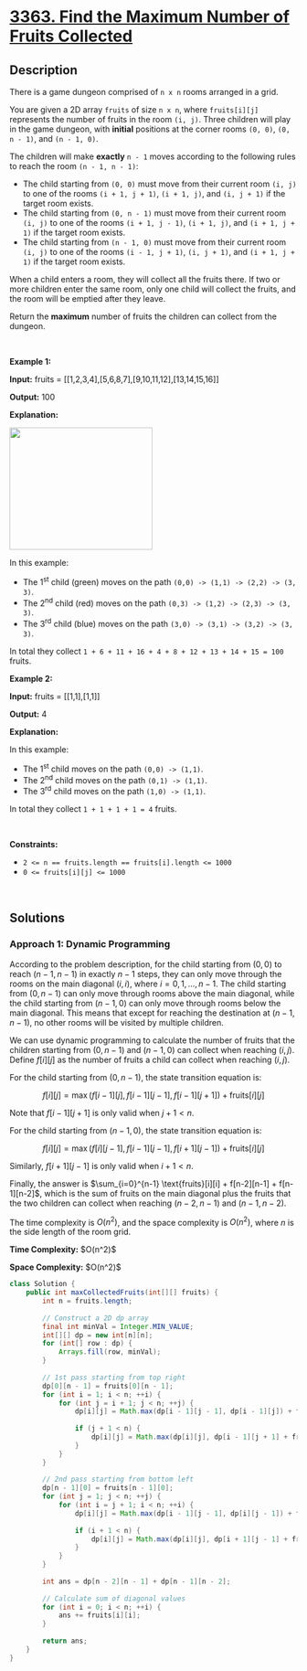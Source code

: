 # [3363. Find the Maximum Number of Fruits Collected](https://leetcode.com/problems/find-the-maximum-number-of-fruits-collected)

## Description

<p>There is a game dungeon comprised of&nbsp;<code>n x n</code> rooms arranged in a grid.</p>

<p>You are given a 2D array <code>fruits</code> of size <code>n x n</code>, where <code>fruits[i][j]</code> represents the number of fruits in the room <code>(i, j)</code>. Three children will play in the game dungeon, with <strong>initial</strong> positions at the corner rooms <code>(0, 0)</code>, <code>(0, n - 1)</code>, and <code>(n - 1, 0)</code>.</p>

<p>The children will make <strong>exactly</strong> <code>n - 1</code> moves according to the following rules to reach the room <code>(n - 1, n - 1)</code>:</p>

<ul>
    <li>The child starting from <code>(0, 0)</code> must move from their current room <code>(i, j)</code> to one of the rooms <code>(i + 1, j + 1)</code>, <code>(i + 1, j)</code>, and <code>(i, j + 1)</code> if the target room exists.</li>
    <li>The child starting from <code>(0, n - 1)</code> must move from their current room <code>(i, j)</code> to one of the rooms <code>(i + 1, j - 1)</code>, <code>(i + 1, j)</code>, and <code>(i + 1, j + 1)</code> if the target room exists.</li>
    <li>The child starting from <code>(n - 1, 0)</code> must move from their current room <code>(i, j)</code> to one of the rooms <code>(i - 1, j + 1)</code>, <code>(i, j + 1)</code>, and <code>(i + 1, j + 1)</code> if the target room exists.</li>
</ul>

<p>When a child enters a room, they will collect all the fruits there. If two or more children enter the same room, only one child will collect the fruits, and the room will be emptied after they leave.</p>

<p>Return the <strong>maximum</strong> number of fruits the children can collect from the dungeon.</p>
<p>&nbsp;</p>

<p><strong class="example">Example 1:</strong></p>
<div class="example-block">
<p><strong>Input:</strong> <span class="example-io">fruits = [[1,2,3,4],[5,6,8,7],[9,10,11,12],[13,14,15,16]]</span></p>
<p><strong>Output:</strong> <span class="example-io">100</span></p>
<p><strong>Explanation:</strong></p>
<p><img alt="" src="https://fastly.jsdelivr.net/gh/doocs/leetcode@main/solution/3300-3399/3363.Find%20the%20Maximum%20Number%20of%20Fruits%20Collected/images/example_1.gif" style="width: 250px; height: 214px;" /></p>
<p>In this example:</p>
<ul>
    <li>The 1<sup>st</sup> child (green) moves on the path <code>(0,0) -&gt; (1,1) -&gt; (2,2) -&gt; (3, 3)</code>.</li>
    <li>The 2<sup>nd</sup> child (red) moves on the path <code>(0,3) -&gt; (1,2) -&gt; (2,3) -&gt; (3, 3)</code>.</li>
    <li>The 3<sup>rd</sup> child (blue) moves on the path <code>(3,0) -&gt; (3,1) -&gt; (3,2) -&gt; (3, 3)</code>.</li>
</ul>
<p>In total they collect <code>1 + 6 + 11 + 16 + 4 + 8 + 12 + 13 + 14 + 15 = 100</code> fruits.</p>
</div>

<p><strong class="example">Example 2:</strong></p>
<div class="example-block">
<p><strong>Input:</strong> <span class="example-io">fruits = [[1,1],[1,1]]</span></p>
<p><strong>Output:</strong> <span class="example-io">4</span></p>
<p><strong>Explanation:</strong></p>
<p>In this example:</p>
<ul>
    <li>The 1<sup>st</sup> child moves on the path <code>(0,0) -&gt; (1,1)</code>.</li>
    <li>The 2<sup>nd</sup> child moves on the path <code>(0,1) -&gt; (1,1)</code>.</li>
    <li>The 3<sup>rd</sup> child moves on the path <code>(1,0) -&gt; (1,1)</code>.</li>
</ul>
<p>In total they collect <code>1 + 1 + 1 + 1 = 4</code> fruits.</p>
</div>
<p>&nbsp;</p>

<p><strong>Constraints:</strong></p>
<ul>
    <li><code>2 &lt;= n == fruits.length == fruits[i].length &lt;= 1000</code></li>
    <li><code>0 &lt;= fruits[i][j] &lt;= 1000</code></li>
</ul>
<p>&nbsp;</p>

## Solutions

### **Approach 1: Dynamic Programming**

According to the problem description, for the child starting from $(0, 0)$ to reach $(n - 1, n - 1)$ in exactly $n - 1$ steps, they can only move through the rooms on the main diagonal $(i, i)$, where $i = 0, 1, \ldots, n - 1$. The child starting from $(0, n - 1)$ can only move through rooms above the main diagonal, while the child starting from $(n - 1, 0)$ can only move through rooms below the main diagonal. This means that except for reaching the destination at $(n - 1, n - 1)$, no other rooms will be visited by multiple children.

We can use dynamic programming to calculate the number of fruits that the children starting from $(0, n - 1)$ and $(n - 1, 0)$ can collect when reaching $(i, j)$. Define $f[i][j]$ as the number of fruits a child can collect when reaching $(i, j)$.

For the child starting from $(0, n - 1)$, the state transition equation is:

$$
f[i][j] = \max(f[i - 1][j], f[i - 1][j - 1], f[i - 1][j + 1]) + \text{fruits}[i][j]
$$

Note that $f[i - 1][j + 1]$ is only valid when $j + 1 < n$.

For the child starting from $(n - 1, 0)$, the state transition equation is:

$$
f[i][j] = \max(f[i][j - 1], f[i - 1][j - 1], f[i + 1][j - 1]) + \text{fruits}[i][j]
$$

Similarly, $f[i + 1][j - 1]$ is only valid when $i + 1 < n$.

Finally, the answer is $\sum_{i=0}^{n-1} \text{fruits}[i][i] + f[n-2][n-1] + f[n-1][n-2]$, which is the sum of fruits on the main diagonal plus the fruits that the two children can collect when reaching $(n - 2, n - 1)$ and $(n - 1, n - 2)$.

The time complexity is $O(n^2)$, and the space complexity is $O(n^2)$, where $n$ is the side length of the room grid.

<p><strong>Time Complexity:</strong> $O(n^2)$</p>
<p><strong>Space Complexity:</strong> $O(n^2)$</p>

```java
class Solution {
    public int maxCollectedFruits(int[][] fruits) {
        int n = fruits.length;
        
        // Construct a 2D dp array
        final int minVal = Integer.MIN_VALUE;
        int[][] dp = new int[n][n];
        for (int[] row : dp) {
            Arrays.fill(row, minVal);
        }
        
        // 1st pass starting from top right
        dp[0][n - 1] = fruits[0][n - 1];
        for (int i = 1; i < n; ++i) {
            for (int j = i + 1; j < n; ++j) {
                dp[i][j] = Math.max(dp[i - 1][j - 1], dp[i - 1][j]) + fruits[i][j];
                
                if (j + 1 < n) {
                    dp[i][j] = Math.max(dp[i][j], dp[i - 1][j + 1] + fruits[i][j]);
                }
            }
        }
        
        // 2nd pass starting from bottom left
        dp[n - 1][0] = fruits[n - 1][0];
        for (int j = 1; j < n; ++j) {
            for (int i = j + 1; i < n; ++i) {
                dp[i][j] = Math.max(dp[i - 1][j - 1], dp[i][j - 1]) + fruits[i][j];
                
                if (i + 1 < n) {
                    dp[i][j] = Math.max(dp[i][j], dp[i + 1][j - 1] + fruits[i][j]);
                }
            }
        }
        
        int ans = dp[n - 2][n - 1] + dp[n - 1][n - 2];
        
        // Calculate sum of diagonal values
        for (int i = 0; i < n; ++i) {
            ans += fruits[i][i];
        }
        
        return ans;
    }
}
```